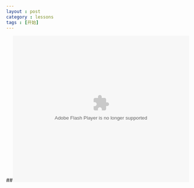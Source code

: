 ```yaml
---
layout : post
category : lessons
tags : [开始]
---
```

##<embed src="http://www.tudou.com/a/rPLUN_vz3OY/&resourceId=0_05_05_99&iid=150449572&bid=05/v.swf" type="application/x-shockwave-flash" width="480" height="400"></embed>

